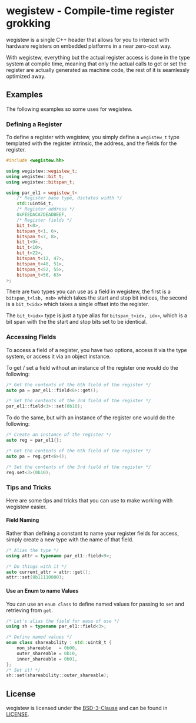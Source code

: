 # wegistew - Compile-time register grokking

wegistew is a single C++ header that allows for you to interact with hardware registers on embedded platforms in a near zero-cost way.

With wegistew, everything but the actual register access is done in the type system at compile time, meaning that only the actual calls to get or set the register are actually generated as machine code, the rest of  it is seamlessly optimized away.

## Examples

The following examples so some uses for wegistew.

### Defining a Register

To define a register with wegistew, you simply define a `wegistew_t` type templated with the register intrinsic, the address, and the fields for the register.

```cpp
#include <wegistew.hh>

using wegistew::wegistew_t;
using wegistew::bit_t;
using wegistew::bitspan_t;

using par_el1 = wegistew_t<
	/* Register base type, dictates width */
	std::uint64_t,
	/* Register address */
	0xFEEDACA7DEADBEEF,
	/* Register fields */
	bit_t<0>,
	bitspan_t<1, 6>,
	bitspan_t<7, 8>,
	bit_t<9>,
	bit_t<10>,
	bit_t<22>,
	bitspan_t<12, 47>,
	bitspan_t<48, 51>,
	bitspan_t<52, 55>,
	bitspan_t<56, 63>
>;
```

There are two types you can use as a field in wegistew, the first is a `bitspan_t<lsb, msb>` which takes the start and stop bit indices, the second is a `bit_t<idx>` which takes a single offset into the register.

The `bit_t<idx>` type is just a type alias for `bitspan_t<idx, idx>`, which is a bit span with the the start and stop bits set to be identical.

### Accessing Fields

To access a field of a register, you have two options, access it via the type system, or access it via an object instance.

To get / set a field without an instance of the register one would do the following:

```cpp
/* Get the contents of the 6th field of the register */
auto pa = par_el1::field<6>::get();

/* Set the contents of the 3rd field of the register */
par_el1::field<3>::set(0b10);

```

To do the same, but with an instance of the register one would do the following:

```cpp
/* Create an instance of the register */
auto reg = par_el1{};

/* Get the contents of the 6th field of the register */
auto pa = reg.get<6>();

/* Set the contents of the 3rd field of the register */
reg.set<3>(0b10);

```

### Tips and Tricks

Here are some tips and tricks that you can use to make working with wegistew easier.

#### Field Naming

Rather than defining a constant to name your register fields for access, simply create a new type with the name of that field.

```cpp
/* Alias the type */
using attr = typename par_el1::field<9>;

/* Do things with it */
auto current_attr = attr::get();
attr::set(0b11110000);

```

#### Use an Enum to name Values

You can use an `enum class` to define named values for passing to `set` and retrieving from `get`.

```cpp
/* Let's alias the field for ease of use */
using sh = typename par_el1::field<3>;

/* Define named values */
enum class shareability : std::uint8_t {
	non_shareable   = 0b00,
	outer_shareable = 0b10,
	inner_shareable = 0b01,
};
/* Set it! */
sh::set(shareability::outer_shareable);
```

## License

wegistew is licensed under the [BSD-3-Clause](https://spdx.org/licenses/BSD-3-Clause.html) and can be found in [LICENSE](LICENSE).
